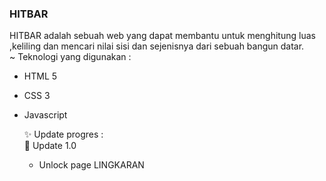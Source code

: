 ### HITBAR

HITBAR adalah sebuah web yang dapat membantu untuk menghitung luas ,keliling dan mencari nilai sisi dan sejenisnya dari sebuah bangun datar.  
~ Teknologi yang digunakan :

- HTML 5
- CSS 3
- Javascript

  ✨ Update progres :  
  🛑 Update 1.0

  - Unlock page LINGKARAN
